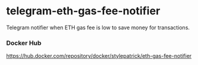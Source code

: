 # telegram-eth-gas-fee-notifier
 Telegram notifier when ETH gas fee is low to save money for transactions.

### Docker Hub
https://hub.docker.com/repository/docker/stylepatrick/eth-gas-fee-notifier